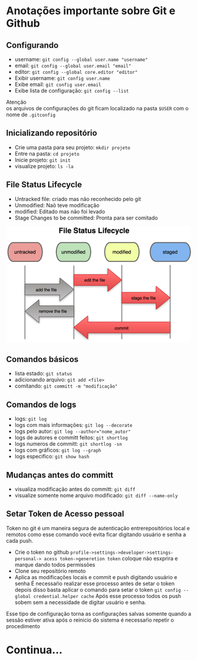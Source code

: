 # Anotações importante sobre Git e Github

## Configurando
- username: `git config --global user.name "username"`
- email: `git config --global user.email "email"`
- editor: `git config --global core.editor "editor"`
- Exibir username: `git config user.name`
- Exibe email: `git config user.email`
- Exibe lista de configuração: `git config --list`

 Atenção <br> os arquivos de configurações do git ficam localizado na pasta `$USER` 
com o nome de `.gitconfig` 

## Inicializando repositório
- Crie uma pasta para seu projeto: `mkdir projeto`
- Entre na pasta: `cd projeto`
- Inicie projeto: `git init`
- visualize projeto: `ls -la`

## File Status Lifecycle
- Untracked file: criado mas não reconhecido pelo git
- Unmodified: Naõ teve modificação
- modified: Editado mas não foi levado
- Stage Changes to be committed: Pronta para ser comitado

<p align="center"> <img src="https://github.com/wsalmeida/git_comandos/blob/main/src/lifecycle.png">

## Comandos básicos
- lista estado: `git status`
- adicionando arquivo: `git add <file>`
- comitando: `git committ -m "modificação"`

## Comandos de logs
- logs: `git log`
- logs com mais informações: `git log --decorate`
- logs pelo autor: `git log --author="nome_autor"`
- logs de autores e committ feitos: `git shortlog`
- logs numeros de committ: `git shortlog -sn`
- logs com gráficos: `git log --graph`
- logs especifico: `git show hash`

## Mudanças antes do committ
- visualiza modificação antes do committ: `git diff`
- visualize somente nome arquivo modificado: `git diff --name-only`

## Setar Token de Acesso pessoal
Token no git é um maneira segura de autenticação entrerepositórios local e 
remotos como esse comando você evita ficar digitando usuário e senha a cada push.
 - Crie o token no github `profile->settings->developer->settings-personal->
 acess token->generetion token` coloque não esxprira e marque dando todos permissões
 - Clone seu repositório remoto
 - Aplica as modificações locais e commit e push digitando usuário e senha
É necessaŕio realizar esse processo antes de setar o token depois disso basta
aplicar o comando para setar o token 
`git config --global credential.helper cache`
Após esse processo todos os push sobem sem a necessidade de digitar usuário e 
senha.

Esse tipo de configuração torna as configurações salvas somente quando a sessão
estiver ativa após o reinicio do sistema é necessaŕio repetir o procedimento

# Continua...
